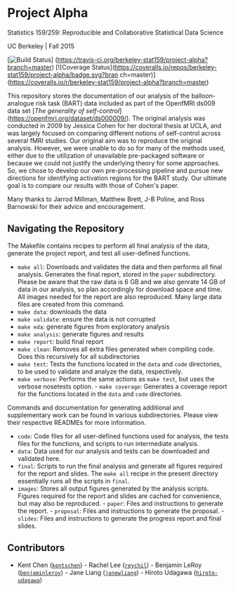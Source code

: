 # Project Alpha

Statistics 159/259: Reproducible and Collaborative Statistical Data Science

UC Berkeley | Fall 2015

[![Build
Status](https://travis-ci.org/berkeley-stat159/project-alpha.svg?branch=master)]
 (https://travis-ci.org/berkeley-stat159/project-alpha?branch=master)
[![Coverage
Status](https://coveralls.io/repos/berkeley-stat159/project-alpha/badge.svg?bran
ch=master)]
(https://coveralls.io/r/berkeley-stat159/project-alpha?branch=master)

This repository stores the documentation of our analysis of the balloon-
analogue risk task (BART) data included as part of the OpenfMRI ds009 data set
[*The generality of self-control*] (https://openfmri.org/dataset/ds000009/).
The original analysis was conducted in 2009 by Jessica Cohen for her doctoral
thesis at UCLA, and was largely focused on comparing different notions of
self-control across several fMRI studies. Our original aim was to reproduce the
original analysis. However, we were unable to do so for many of the methods
used, either due to the utilization of unavailable pre-packaged software or
because we could not justify the underlying theory for some approaches. So, we
chose to develop our own pre-processing pipeline and pursue new directions for
identifying activation regions for the BART study. Our ultimate goal is to
compare our results with those of Cohen's paper.

Many thanks to Jarrod Millman, Matthew Brett, J-B Poline, and Ross Barnowski
for their advice and encouragement.

## Navigating the Repository

The Makefile contains recipes to perform all final analysis of the data,
generate the project report, and test all user-defined functions.

- `make all`: Downloads and validates the data and then performs all final
  analysis. Generates the final report, stored in the `paper` subdirectory.
  Please be aware that the raw data is 6 GB and we also genrate 14 GB of data
  in our analysis, so plan accordingly for download space and time. All images
  needed for the report are also reproduced. Many large data files are created
  from this command.
- `make data`: downloads the data
- `make validate`: ensure the data is not corrupted
- `make eda`: generate figures from exploratory analysis
- `make analysis`: generate figures and results
- `make report`: build final report
- `make clean`: Removes all extra files generated when compiling code. Does
this recursively for all subdirectories
- `make test`: Tests the functions located in the `data` and `code`
directories, to be used to validate and analyze the data, respectively.
- `make verbose`: Performs the same actions as `make test`, but uses the
verbose nosetests option. - `make coverage`: Generates a coverage report for
the functions located in the `data` and `code` directories.

Commands and documentation for generating additional and supplementary work can
be found in various subdirectories. Please view their respective READMEs for
more information.

- `code`: Code files for all user-defined functions used for analysis, the
tests files for the functions, and scripts to run intermediate analysis.
- `data`: Data used for our analysis and tests can be downloaded and validated
here.
- `final`: Scripts to run the final analysis and generate all figures required
for the report and slides. The `make all` recipe in the present directory
essentially runs all the scripts in `final`.
- `images`: Stores all output figures generated by the analysis scripts.
Figures required for the report and slides are cached for convenience, but may
also be reproduced. - `paper`: Files and instructions to generate the report. -
`proposal`: Files and instructions to generate the proposal. - `slides`: Files
and instructions to generate the progress report and final slides.

## Contributors

- Kent Chen ([`kentschen`](https://github.com/kentschen)) - Rachel Lee
([`reychil`](https://github.com/reychil)) - Benjamin LeRoy
([`benjaminleroy`](https://github.com/benjaminleroy)) - Jane Liang
([`janewliang`](https://github.com/janewliang)) - Hiroto Udagawa
([`hiroto-udagawa`](https://github.com/hiroto-udagawa))
